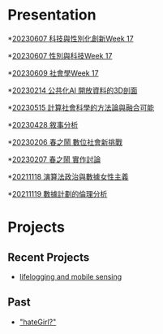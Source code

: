 # Presentation
*[20230607 科技與性別化創新Week 17]()

*[20230607 性別與科技Week 17]()

*[20230609 社會學Week 17](https://docs.google.com/presentation/d/e/2PACX-1vRQ_QBqIbx_78waDyMQq16oO1py12ddJl7mIQo1R_IbqHb6iJqIW4J-BTPzDivg2yZsKt9Ievc54WtL/pub?start=false&loop=false&delayms=3000)

*[20230214 公共化AI 開放資料的3D剖面]()

*[20230515 計算社會科學的方法論與融合可能]()

*[20230428 敘事分析]()

*[20230206 春之鬧 數位社會新挑戰]()

*[20230207 春之鬧 實作討論]()


*[20211118 演算法政治與數據女性主義]()

*[20211119 數據計劃的倫理分析]()


# Projects

## Recent Projects
* [lifelogging and mobile sensing]()

## Past
* ["hateGirl?"]()

